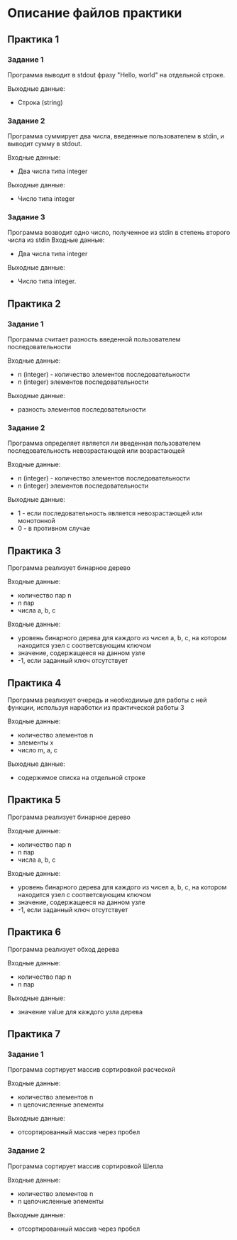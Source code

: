 # Описание файлов практики

## Практика 1

### Задание 1

Программа выводит в stdout фразу "Hello, world" на отдельной строке.

Выходные данные:
* Строка (string)

### Задание 2

Программа суммирует два числа, введенные пользователем в stdin, и выводит сумму в stdout.

Входные данные:
* Два числа типа integer

Выходные данные:
* Число типа integer

### Задание 3

Программа возводит одно число, полученное из stdin в степень второго числа из stdin
Входные данные:
* Два числа типа integer

Выходные данные:
* Число типа integer.

## Практика 2

### Задание 1
 
Программа считает разность введенной пользователем последовательности

Входные данные:
* n (integer) - количество элементов последовательности 
* n (integer) элементов последовательности

Выходные данные:
* разность элементов последовательности

### Задание 2
 
Программа определяет является ли введенная пользователем последовательность невозрастающей или возрастающей

Входные данные:
* n (integer) - количество элементов последовательности
* n (integer) элементов последовательности

Выходные данные:
* 1 - если последовательность является невозрастающей или монотонной
* 0 - в противном случае

## Практика 3

Программа реализует бинарное дерево

Входные данные:
* количество пар n
* n пар 
* числа a, b, c 

Входные данные:
* уровень бинарного дерева для каждого из чисел a, b, c, на котором находится узел с соответсвующим ключом
* значение, содержащееся на данном узле
* -1, если заданный ключ отсутствует

## Практика 4

Программа реализует очередь и необходимые для работы с ней функции, используя наработки из практической работы 3

Входные данные:
* количество элементов n
* элементы x
* число m, a, c

Выходные данные:
* содержимое списка на отдельной строке

## Практика 5

Программа реализует бинарное дерево

Входные данные:
* количество пар n
* n пар
* числа a, b, c

Входные данные:
* уровень бинарного дерева для каждого из чисел a, b, c, на котором находится узел с соответсвующим ключом
* значение, содержащееся на данном узле
* -1, если заданный ключ отсутствует

## Практика 6

Программа реализует обход дерева

Входные данные:
* количество пар n
* n пар

Выходные данные:
* значение value для каждого узла дерева

## Практика 7

### Задание 1

Программа сортирует массив сортировкой расческой

Входные данные:
* количество элементов n
* n целочисленные элементы

Выходные данные:
* отсортированный массив через пробел

### Задание 2

Программа сортирует массив сортировкой Шелла

Входные данные:
* количество элементов n
* n целочисленные элементы

Выходные данные:
* отсортированный массив через пробел 

